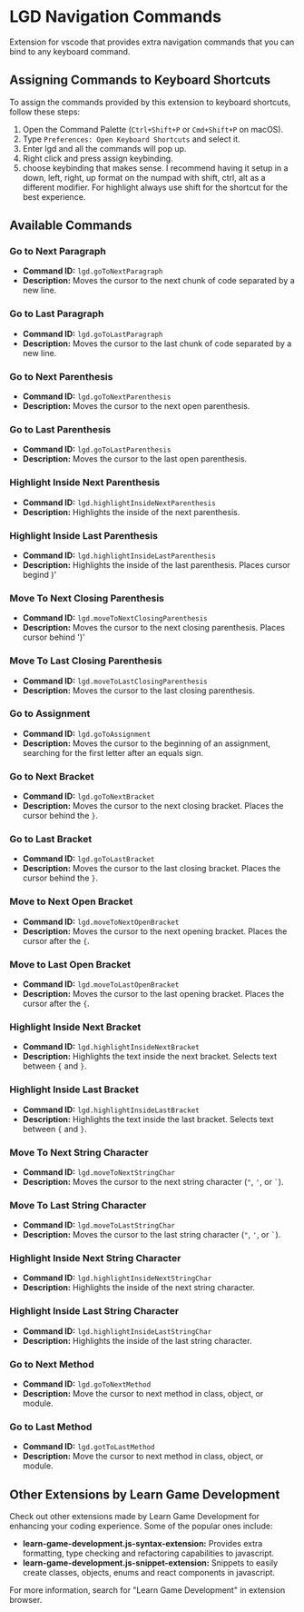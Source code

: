 # LGD Navigation Commands
Extension for vscode that provides extra navigation commands that you can bind to any keyboard command.

## Assigning Commands to Keyboard Shortcuts

To assign the commands provided by this extension to keyboard shortcuts, follow these steps:

1. Open the Command Palette (`Ctrl+Shift+P` or `Cmd+Shift+P` on macOS).
2. Type `Preferences: Open Keyboard Shortcuts` and select it.
3. Enter lgd and all the commands will pop up.
4. Right click and press assign keybinding.
5. choose keybinding that makes sense. I recommend having it setup in a down, left, right, up format on the numpad with shift, ctrl, alt as a different modifier. For highlight always use shift for the shortcut for the best experience.

## Available Commands

### Go to Next Paragraph
- **Command ID:** `lgd.goToNextParagraph`
- **Description:** Moves the cursor to the next chunk of code separated by a new line.

### Go to Last Paragraph
- **Command ID:** `lgd.goToLastParagraph`
- **Description:** Moves the cursor to the last chunk of code separated by a new line.

### Go to Next Parenthesis
- **Command ID:** `lgd.goToNextParenthesis`
- **Description:** Moves the cursor to the next open parenthesis.

### Go to Last Parenthesis
- **Command ID:** `lgd.goToLastParenthesis`
- **Description:** Moves the cursor to the last open parenthesis.

### Highlight Inside Next Parenthesis
- **Command ID:** `lgd.highlightInsideNextParenthesis`
- **Description:** Highlights the inside of the next parenthesis.

### Highlight Inside Last Parenthesis
- **Command ID:** `lgd.highlightInsideLastParenthesis`
- **Description:** Highlights the inside of the last parenthesis. Places cursor begind 
)'

### Move To Next Closing Parenthesis
- **Command ID:** `lgd.moveToNextClosingParenthesis`
- **Description:** Moves the cursor to the next closing parenthesis. Places cursor behind ')'
### Move To Last Closing Parenthesis
- **Command ID:** `lgd.moveToLastClosingParenthesis`
- **Description:** Moves the cursor to the last closing parenthesis.

### Go to Assignment
- **Command ID:** `lgd.goToAssignment`
- **Description:** Moves the cursor to the beginning of an assignment, searching for the first letter after an equals sign.

### Go to Next Bracket
- **Command ID:** `lgd.goToNextBracket`
- **Description:** Moves the cursor to the next closing bracket. Places the cursor behind the `}`.

### Go to Last Bracket
- **Command ID:** `lgd.goToLastBracket`
- **Description:** Moves the cursor to the last closing bracket. Places the cursor behind the `}`.

### Move to Next Open Bracket
- **Command ID:** `lgd.moveToNextOpenBracket`
- **Description:** Moves the cursor to the next opening bracket. Places the cursor after the `{`.

### Move to Last Open Bracket
- **Command ID:** `lgd.moveToLastOpenBracket`
- **Description:** Moves the cursor to the last opening bracket. Places the cursor after the `{`.

### Highlight Inside Next Bracket
- **Command ID:** `lgd.highlightInsideNextBracket`
- **Description:** Highlights the text inside the next bracket. Selects text between `{` and `}`.

### Highlight Inside Last Bracket
- **Command ID:** `lgd.highlightInsideLastBracket`
- **Description:** Highlights the text inside the last bracket. Selects text between `{` and `}`.

### Move To Next String Character
- **Command ID:** `lgd.moveToNextStringChar`
- **Description:** Moves the cursor to the next string character (`"`, `'`, or `` ` ``).

### Move To Last String Character
- **Command ID:** `lgd.moveToLastStringChar`
- **Description:** Moves the cursor to the last string character (`"`, `'`, or `` ` ``).

### Highlight Inside Next String Character
- **Command ID:** `lgd.highlightInsideNextStringChar`
- **Description:** Highlights the inside of the next string character.

### Highlight Inside Last String Character
- **Command ID:** `lgd.highlightInsideLastStringChar`
- **Description:** Highlights the inside of the last string character.

### Go to Next Method
- **Command ID:** `lgd.goToNextMethod`
- **Description:** Move the cursor to next method in class, object, or module.

### Go to Last Method
- **Command ID:** `lgd.gotToLastMethod`
- **Description:** Move the cursor to next method in class, object, or module.

## Other Extensions by Learn Game Development

Check out other extensions made by Learn Game Development for enhancing your coding experience. Some of the popular ones include:

- **learn-game-development.js-syntax-extension:** Provides extra formatting, type checking and refactoring capabilities to javascript.
- **learn-game-development.js-snippet-extension:** Snippets to easily create classes, objects, enums and react components in javascript.

For more information, search for "Learn Game Development" in extension browser.
